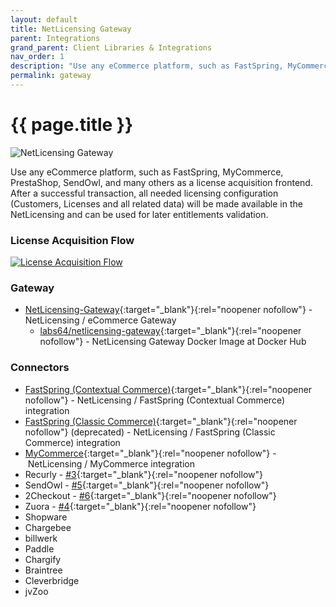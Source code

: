 ```yaml
---
layout: default
title: NetLicensing Gateway
parent: Integrations
grand_parent: Client Libraries & Integrations
nav_order: 1
description: "Use any eCommerce platform, such as FastSpring, MyCommerce, PrestaShop, SendOwl, and many others as a license acquisition frontend."
permalink: gateway
---
```


{{ page.title }}
================

<img src="assets/images/gateway-stage.png" alt="NetLicensing Gateway" />

Use any eCommerce platform, such as FastSpring, MyCommerce, PrestaShop, SendOwl, and many others as a license acquisition frontend. After a successful transaction, all needed licensing configuration (Customers, Licenses and all related data) will be made available in the NetLicensing and can be used for later entitlements validation.

### License Acquisition Flow

<a href="assets/images/gateway-external-ecommerce-flow.png" class="imagelink" data-lightbox="gateway" data-title="License Acquisition Flow" data-alt="License Acquisition Flow">
    <img src="assets/images/gateway-external-ecommerce-flow.png" alt="License Acquisition Flow" />
</a>

### Gateway

- [NetLicensing-Gateway](https://github.com/Labs64/NetLicensing-Gateway){:target="_blank"}{:rel="noopener nofollow"} - NetLicensing / eCommerce Gateway
  - [labs64/netlicensing-gateway](https://hub.docker.com/r/labs64/netlicensing-gateway){:target="_blank"}{:rel="noopener nofollow"} - NetLicensing Gateway Docker Image at Docker Hub

### Connectors

- [FastSpring (Contextual Commerce)](https://github.com/Labs64/NetLicensing-Gateway/wiki/FastSpring){:target="_blank"}{:rel="noopener nofollow"} - NetLicensing / FastSpring (Contextual Commerce) integration
- [FastSpring (Classic Commerce)](https://github.com/Labs64/NetLicensing-FastSpring){:target="_blank"}{:rel="noopener nofollow"} (deprecated) - NetLicensing / FastSpring (Classic Commerce) integration
- [MyCommerce](https://github.com/Labs64/NetLicensing-Gateway/wiki/MyCommerce){:target="_blank"}{:rel="noopener nofollow"} - NetLicensing / MyCommerce integration
- Recurly - [#3](https://github.com/Labs64/NetLicensing-Gateway/issues/3){:target="_blank"}{:rel="noopener nofollow"}
- SendOwl - [#5](https://github.com/Labs64/NetLicensing-Gateway/issues/5){:target="_blank"}{:rel="noopener nofollow"}
- 2Checkout - [#6](https://github.com/Labs64/NetLicensing-Gateway/issues/6){:target="_blank"}{:rel="noopener nofollow"}
- Zuora - [#4](https://github.com/Labs64/NetLicensing-Gateway/issues/4){:target="_blank"}{:rel="noopener nofollow"}
- Shopware
- Chargebee
- billwerk
- Paddle
- Chargify
- Braintree
- Cleverbridge
- jvZoo
